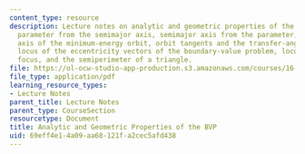 ```yaml
---
content_type: resource
description: Lecture notes on analytic and geometric properties of the BVP, orbital
  parameter from the semimajor axis, semimajor axis from the parameter, semimajor
  axis of the minimum-energy orbit, orbit tangents and the transfer-angle bisector,
  locus of the eccentricity vectors of the boundary-value problem, locus of the vacant
  focus, and the semiperimeter of a triangle.
file: https://ol-ocw-studio-app-production.s3.amazonaws.com/courses/16-346-astrodynamics-fall-2008/69eff4e14a09aa68121fa2cec5afd438_lec_08.pdf
file_type: application/pdf
learning_resource_types:
- Lecture Notes
parent_title: Lecture Notes
parent_type: CourseSection
resourcetype: Document
title: Analytic and Geometric Properties of the BVP
uid: 69eff4e1-4a09-aa68-121f-a2cec5afd438
---
```


